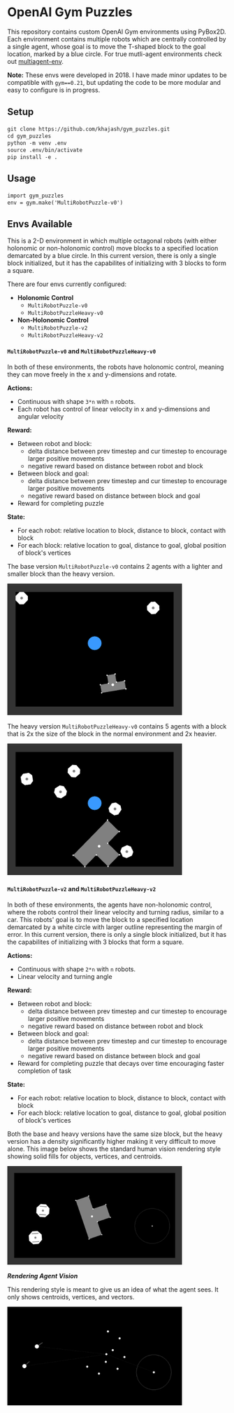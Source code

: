 # OpenAI Gym Puzzles

This repository contains custom OpenAI Gym environments using PyBox2D. Each environment contains multiple robots which are centrally controlled by a single agent, whose goal is to move the T-shaped block to the goal location, marked by a blue circle. For true mutli-agent environments check out [multiagent-env](https://github.com/khajash/multiagent-env).

**Note:** These envs were developed in 2018. I have made minor updates to be compatible with `gym==0.21`, but updating the code to be more modular and easy to configure is in progress.

## Setup

```
git clone https://github.com/khajash/gym_puzzles.git
cd gym_puzzles
python -m venv .env
source .env/bin/activate
pip install -e .
```

## Usage

```
import gym_puzzles
env = gym.make('MultiRobotPuzzle-v0')
```

## Envs Available

This is a 2-D environment in which multiple octagonal robots (with either holonomic or non-holonomic control) move blocks to a specified location demarcated by a blue circle. In this current version, there is only a single block initialized, but it has the capabilites of initializing with 3 blocks to form a square.

There are four envs currently configured:
-  **Holonomic Control**
    - `MultiRobotPuzzle-v0`
    - `MultiRobotPuzzleHeavy-v0`
- **Non-Holonomic Control**
    - `MultiRobotPuzzle-v2`
    - `MultiRobotPuzzleHeavy-v2`


#### `MultiRobotPuzzle-v0` and `MultiRobotPuzzleHeavy-v0`

In both of these environments, the robots have holonomic control, meaning they can move freely in the x and y-dimensions and rotate. 

**Actions:** 
- Continuous with shape `3*n` with `n` robots. 
- Each robot has control of linear velocity in x and y-dimensions and angular velocity

**Reward:**
- Between robot and block:
    - delta distance between prev timestep and cur timestep to encourage larger positive movements
    - negative reward based on distance between robot and block 
- Between block and goal:
    - delta distance between prev timestep and cur timestep to encourage larger positive movements
    - negative reward based on distance between block and goal 
- Reward for completing puzzle

**State:**
- For each robot: relative location to block, distance to block, contact with block
- For each block: relative location to goal, distance to goal, global position of block's vertices 

The base version `MultiRobotPuzzle-v0` contains 2 agents with a lighter and smaller block than the heavy version.

<img src="./imgs/CentralizedMRP0-light.jpg" width="400" >


The heavy version `MultiRobotPuzzleHeavy-v0` contains 5 agents with a block that is 2x the size of the block in the normal environment and 2x heavier.

<img src="./imgs/CentralizedMRP0-Heavy.jpg" class="center" width="400">


#### `MultiRobotPuzzle-v2` and `MultiRobotPuzzleHeavy-v2`

In both of these environments, the agents have non-holonomic control, where the robots control their linear velocity and turning radius, similar to a car. This robots' goal is to move the block to a specified location demarcated by a white circle with larger outline representing the margin of error. In this current version, there is only a single block initialized, but it has the capabilites of initializing with 3 blocks that form a square.

**Actions:** 
- Continuous with shape `2*n` with `n` robots. 
- Linear velocity and turning angle

**Reward:** 
- Between robot and block:
    - delta distance between prev timestep and cur timestep to encourage larger positive movements
    - negative reward based on distance between robot and block 
- Between block and goal:
    - delta distance between prev timestep and cur timestep to encourage larger positive movements
    - negative reward based on distance between block and goal 
- Reward for completing puzzle that decays over time encouraging faster completion of task

**State:** 
- For each robot: relative location to block, distance to block, contact with block
- For each block: relative location to goal, distance to goal, global position of block's vertices 

Both the base and heavy versions have the same size block, but the heavy version has a density significantly higher making it very difficult to move alone. This image below shows the standard human vision rendering style showing solid fills for objects, vertices, and centroids.

<img src="./imgs/CentralizedMRP1-HumanVision1.jpg" width="400">

***Rendering Agent Vision***

This rendering style is meant to give us an idea of what the agent sees. It only shows centroids, vertices, and vectors. 

<img src="./imgs/CentralizedMRP1-AgentVision.jpg" width="400">

